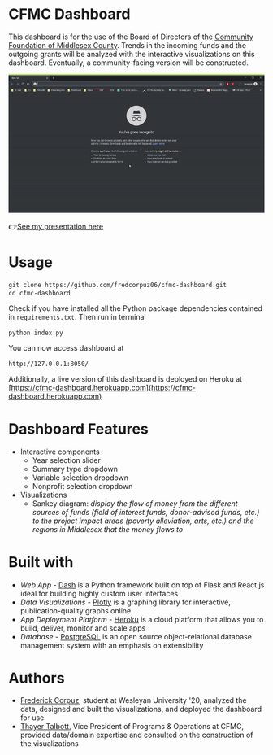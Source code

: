 # CFMC Dashboard
This dashboard is for the use of the Board of Directors of the [Community Foundation of Middlesex County](https://middlesexcountycf.org). Trends in the incoming funds and the outgoing grants will be analyzed with the interactive visualizations on this dashboard. Eventually, a community-facing version will be constructed. 

![dashboard-screenshot](./img/dashboard_v4.gif)

👉[See my presentation here](https://docs.google.com/presentation/d/12u9zwlJS0NGWuW4Cp419TKtWGUNafRbr2FHAbzKmS4c/edit?usp=sharing)

# Usage

```
git clone https://github.com/fredcorpuz06/cfmc-dashboard.git
cd cfmc-dashboard
```
Check if you have installed all the Python package dependencies contained in `requirements.txt`. Then run in terminal
```
python index.py
```
You can now access dashboard at 
```
http://127.0.0.1:8050/
```

Additionally, a live version of this dashboard is deployed on Heroku at [https://cfmc-dashboard.herokuapp.com](https://cfmc-dashboard.herokuapp.com)


# Dashboard Features
* Interactive components
    * Year selection slider
    * Summary type dropdown
    * Variable selection dropdown
    * Nonprofit selection dropdown
* Visualizations
    * Sankey diagram: *display the flow of money from the different sources of funds (field of interest funds, donor-advised funds, etc.) to the project impact areas (poverty alleviation, arts, etc.) and the regions in Middlesex that the money flows to*
    




# Built with
* *Web App* - [Dash](https://dash.plot.ly/) is a Python framework built on top of Flask and React.js ideal for building highly custom user interfaces
* *Data Visualizations* - [Plotly](https://plot.ly/python/) is a graphing library for interactive, publication-quality graphs online
* *App Deployment Platform* - [Heroku](https://www.heroku.com/what) is a cloud platform that allows you to build, deliver, monitor and scale apps
* *Database* - [PostgreSQL](https://www.postgresql.org/) is an open source object-relational database management system with an emphasis on extensibility 

# Authors 
* [Frederick Corpuz](https://www.linkedin.com/in/frederick-corpuz-4392a713b/), student at Wesleyan University '20, analyzed the data, designed and built the visualizations, and deployed the dashboard for use
* [Thayer Talbott](https://www.linkedin.com/in/mttalbott/), Vice President of Programs & Operations at CFMC, provided data/domain expertise and consulted on the construction of the visualizations